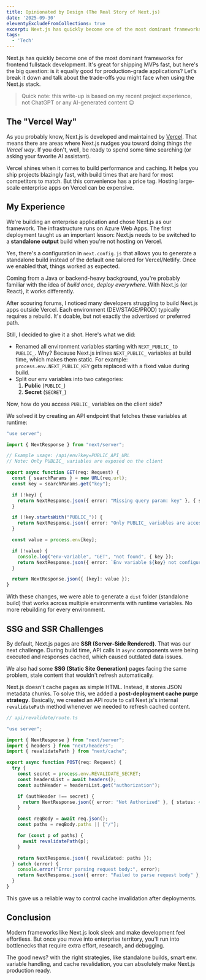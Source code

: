 ```yaml
---
title: Opinionated by Design (The Real Story of Next.js)
date: '2025-09-30'
eleventyExcludeFromCollections: true
excerpt: Next.js has quickly become one of the most dominant frameworks for frontend fullstack development. It's great for shipping MVPs fast, but here's the big question, is it equally good for production-grade applications? Let's break it down and talk about the trade-offs you might face when using the Next.js stack.
tags:
  - 'Tech'
---
```


Next.js has quickly become one of the most dominant frameworks for frontend fullstack development. It's great for shipping MVPs fast, but here's the big question: is it equally good for production-grade applications? Let's break it down and talk about the trade-offs you might face when using the Next.js stack.

> Quick note: this write-up is based on my recent project experience, not ChatGPT or any AI-generated content 😉

## The "Vercel Way"

As you probably know, Next.js is developed and maintained by [Vercel](https://vercel.com/). That means there are areas where Next.js nudges you toward doing things *the Vercel way*. If you don't, well, be ready to spend some time searching (or asking your favorite AI assistant).

Vercel shines when it comes to build performance and caching. It helps you ship projects blazingly fast, with build times that are hard for most competitors to match. But this convenience has a price tag. Hosting large-scale enterprise apps on Vercel can be expensive.

## My Experience

We're building an enterprise application and chose Next.js as our framework. The infrastructure runs on Azure Web Apps. The first deployment taught us an important lesson: Next.js needs to be switched to a **standalone output** build when you're not hosting on Vercel.

Yes, there's a configuration in `next.config.js` that allows you to generate a standalone build instead of the default one tailored for Vercel/Netlify. Once we enabled that, things worked as expected.

Coming from a Java or backend-heavy background, you're probably familiar with the idea of *build once, deploy everywhere*. With Next.js (or React), it works differently.

After scouring forums, I noticed many developers struggling to build Next.js apps outside Vercel. Each environment (DEV/STAGE/PROD) typically requires a rebuild. It's doable, but not exactly the advertised or preferred path.

Still, I decided to give it a shot. Here's what we did:

- Renamed all environment variables starting with `NEXT_PUBLIC_` to `PUBLIC_`. Why? Because Next.js inlines `NEXT_PUBLIC_` variables at build time, which makes them static. For example: `process.env.NEXT_PUBLIC_KEY` gets replaced with a fixed value during build.
- Split our env variables into two categories:
  1. **Public** (`PUBLIC_`)
  2. **Secret** (`SECRET_`)

Now, how do you access `PUBLIC_` variables on the client side?

We solved it by creating an API endpoint that fetches these variables at runtime:

```ts
"use server";

import { NextResponse } from "next/server";

// Example usage: /api/env?key=PUBLIC_API_URL
// Note: Only PUBLIC_ variables are exposed on the client

export async function GET(req: Request) {
  const { searchParams } = new URL(req.url);
  const key = searchParams.get("key");

  if (!key) {
    return NextResponse.json({ error: "Missing query param: key" }, { status: 400 });
  }

  if (!key.startsWith("PUBLIC_")) {
    return NextResponse.json({ error: "Only PUBLIC_ variables are accessible" }, { status: 403 });
  }

  const value = process.env[key];

  if (!value) {
    console.log("env-variable", "GET", "not found", { key });
    return NextResponse.json({ error: `Env variable ${key} not configured` }, { status: 404 });
  }

  return NextResponse.json({ [key]: value });
}
```

With these changes, we were able to generate a `dist` folder (standalone build) that works across multiple environments with runtime variables. No more rebuilding for every environment.

## SSG and SSR Challenges

By default, Next.js pages are **SSR (Server-Side Rendered)**. That was our next challenge. During build time, API calls in `async` components were being executed and responses cached, which caused outdated data issues.

We also had some **SSG (Static Site Generation)** pages facing the same problem, stale content that wouldn't refresh automatically.

Next.js doesn't cache pages as simple HTML. Instead, it stores JSON metadata chunks. To solve this, we added a **post-deployment cache purge strategy**. Basically, we created an API route to call Next.js's internal `revalidatePath` method whenever we needed to refresh cached content.

```ts
// api/revalidate/route.ts

"use server";

import { NextResponse } from "next/server";
import { headers } from "next/headers";
import { revalidatePath } from "next/cache";

export async function POST(req: Request) {
  try {
    const secret = process.env.REVALIDATE_SECRET;
    const headersList = await headers();
    const authHeader = headersList.get("authorization");

    if (authHeader !== secret) {
      return NextResponse.json({ error: "Not Authorized" }, { status: 401 });
    }

    const reqBody = await req.json();
    const paths = reqBody.paths || ["/"];

    for (const p of paths) {
      await revalidatePath(p);
    }

    return NextResponse.json({ revalidated: paths });
  } catch (error) {
    console.error("Error parsing request body:", error);
    return NextResponse.json({ error: "Failed to parse request body" }, { status: 400 });
  }
}
```

This gave us a reliable way to control cache invalidation after deployments.

## Conclusion

Modern frameworks like Next.js look sleek and make development feel effortless. But once you move into enterprise territory, you'll run into bottlenecks that require extra effort, research, and debugging.

The good news? with the right strategies, like standalone builds, smart env. variable handling, and cache revalidation, you can absolutely make Next.js production ready.
